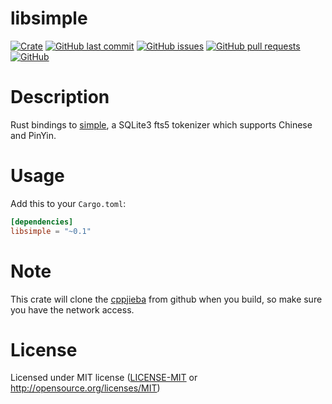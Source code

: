 # libsimple

[![Crate](https://img.shields.io/crates/v/libsimple.svg)](https://crates.io/crates/libsimple)
[![GitHub last commit](https://img.shields.io/github/last-commit/xuxiaocheng0201/libsimple)](https://github.com/xuxiaocheng0201/libsimple/commits/master)
[![GitHub issues](https://img.shields.io/github/issues-raw/xuxiaocheng0201/libsimple)](https://github.com/xuxiaocheng0201/libsimple/issues)
[![GitHub pull requests](https://img.shields.io/github/issues-pr/xuxiaocheng0201/libsimple)](https://github.com/xuxiaocheng0201/libsimple/pulls)
[![GitHub](https://img.shields.io/github/license/xuxiaocheng0201/libsimple)](https://github.com/xuxiaocheng0201/libsimple/blob/master/LICENSE)

# Description

Rust bindings to [simple](https://github.com/wangfenjin/simple),
a SQLite3 fts5 tokenizer which supports Chinese and PinYin.


# Usage

Add this to your `Cargo.toml`:

```toml
[dependencies]
libsimple = "~0.1"
```


# Note

This crate will clone the [cppjieba](https://github.com/yanyiwu/cppjieba.git/) from github when you build,
so make sure you have the network access.


# License

Licensed under MIT license ([LICENSE-MIT](LICENSE) or http://opensource.org/licenses/MIT)
